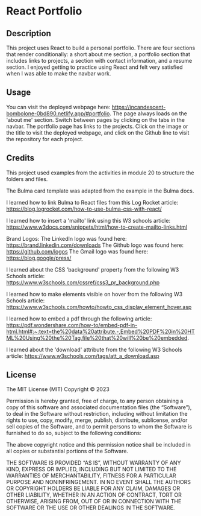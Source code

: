 # React Portfolio
## Description
This project uses React to build a personal portfolio. There are four sections that render conditionally: a short about me section, a portfolio section that includes links to projects, a section with contact information, and a resume section. I enjoyed getting to practice using React and felt very satisfied when I was able to make the navbar work. 

## Usage
You can visit the deployed webpage here: https://incandescent-bombolone-0bd890.netlify.app/#portfolio. The page always loads on the 'about me' section. Switch between pages by clicking on the tabs in the navbar. The portfolio page has links to the projects. Click on the image or the title to visit the deployed webpage, and click on the Github line to visit the repository for each project.

## Credits
This project used examples from the activities in module 20 to structure the folders and files.

The Bulma card template was adapted from the example in the Bulma docs.

I learned how to link Bulma to React files from this Log Rocket article: https://blog.logrocket.com/how-to-use-bulma-css-with-react/

I learned how to insert a 'mailto' link using this W3 schools article: https://www.w3docs.com/snippets/html/how-to-create-mailto-links.html

Brand Logos:
The LinkedIn logo was found here: https://brand.linkedin.com/downloads
The Github logo was found here: https://github.com/logos
The Gmail logo was found here: https://blog.google/press/ 

I learned about the CSS 'background' property from the following W3 Schools article: https://www.w3schools.com/cssref/css3_pr_background.php

I learned how to make elements visible on hover from the following W3 Schools article: https://www.w3schools.com/howto/howto_css_display_element_hover.asp

I learned how to embed a pdf through the following article: https://pdf.wondershare.com/how-to/embed-pdf-in-html.html#:~:text=the%20data%20attribute.-,Embed%20PDF%20in%20HTML%20Using%20the%20Tag,file%20that%20will%20be%20embedded.

I learned about the 'download' attribute from the following W3 Schools article: https://www.w3schools.com/tags/att_a_download.asp


## License
The MIT License (MIT)
Copyright © 2023

Permission is hereby granted, free of charge, to any person obtaining a copy of this software and associated documentation files (the “Software”), to deal in the Software without restriction, including without limitation the rights to use, copy, modify, merge, publish, distribute, sublicense, and/or sell copies of the Software, and to permit persons to whom the Software is furnished to do so, subject to the following conditions:

The above copyright notice and this permission notice shall be included in all copies or substantial portions of the Software.

THE SOFTWARE IS PROVIDED “AS IS”, WITHOUT WARRANTY OF ANY KIND, EXPRESS OR IMPLIED, INCLUDING BUT NOT LIMITED TO THE WARRANTIES OF MERCHANTABILITY, FITNESS FOR A PARTICULAR PURPOSE AND NONINFRINGEMENT. IN NO EVENT SHALL THE AUTHORS OR COPYRIGHT HOLDERS BE LIABLE FOR ANY CLAIM, DAMAGES OR OTHER LIABILITY, WHETHER IN AN ACTION OF CONTRACT, TORT OR OTHERWISE, ARISING FROM, OUT OF OR IN CONNECTION WITH THE SOFTWARE OR THE USE OR OTHER DEALINGS IN THE SOFTWARE.
